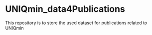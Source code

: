# UNIQmin_data4Publications
This repository is to store the used dataset for publications related to UNIQmin
